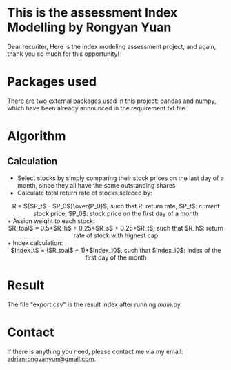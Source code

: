 # This is the assessment Index Modelling by Rongyan Yuan
Dear recuriter,
Here is the index modeling assessment project, and again, thank you so much for this opportunity!

# Packages used
There are two external packages used in this project: pandas and numpy, which have been already announced in the requirement.txt file.

# Algorithm
## Calculation
+ Select stocks by simply comparing their stock prices on the last day of a month, since they all have the same outstanding shares
+ Calculate total return rate of stocks seleced by: 
<center>R = ${$P_t$ - $P_0$}\over{P_0}$, such that R: return rate, $P_t$: current stock price, $P_0$: stock price on the first day of a month</center>
+ Assign weight to each stock:
<center> $R_toal$ = 0.5*$R_h$ + 0.25*$R_s$ + 0.25*$R_t$, such that $R_h$: return rate of stock with highest cap </center>
+ Index calculation:
<center> $Index_t$ = ($R_toal$ + 1)*$Index_i0$, such that  $Index_i0$: index of the first day of the month</center>

# Result
The file "export.csv" is the result index after running _main_.py.

# Contact
If there is anything you need, please contact me via my email: adrianrongyanyun@gmail.com.
